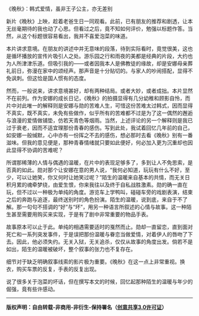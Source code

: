 《晚秋》：韩式爱情，虽非王子公主，亦无差别

新片《晚秋》上映，趁着老爸生日一同观看。此前，已有朋友的推荐和剧透，让本无丝毫期待的我也动了心思。但看过之后，竟不知如何评价，勉强以标题作答。当然，从这个标题很容易看出，我并不喜爱泡菜的味道。

本片讲求意境。在朋友的讲述中并无意味的段落，待到实际看时，竟觉很美，这也是循环播放的宣传片吸引人之处。游乐园之行和雨夜的美都是经典的片段，大约也为人所津津乐道。但吸引我的——或者因我本人是佛教徒的缘故，却是安娜母亲葬礼前日，弥漫在家中的颂经声。那声音是十分贴切的。与家人的吵闹搭配，显得不免讽刺。但这恰是国人惯有的态度。

然而，一般说来，讲求意境甚好，却有两种结局。或者大妙，或者成拙。本片显然不在前列。作为安娜的成长日记，《晚秋》的拍摄显得有几分幼稚和顾影自怜，而片中对此唯一的解释则是安娜与勋的苦难人生，可惜这份苦难太过韩式，因而显得不真实，既不真实，未免有些做作，似乎所有的苦难都不过是为了这一偶然的邂逅与浪漫的爱情做铺垫，仿若天青色等烟雨。当然，上述评论的另一个解释则是我已过于衰老，因而不适宜理那份青春的感伤。写到此处，我试着回忆几年前的自己，如安娜一般缄默，心中亦有一份挥之不去的感伤，想必那时去看《晚秋》别有一番滋味。但我的意见便是，那种青春情绪就只要如此便好，何必加入更为沉重却也因此显得不协调的苦难呢？

所谓那稀薄的人情与偶遇的温暖，在片中的表现足够多了，多到让人不免思索，是否真的如此。勋对那个让安娜在意的男人说，“我何必知道，玩玩有什么不好，至少，可以让她笑，你又何时让她笑过呢？”陌生的温暖来自基本的共情，而无关日积月累的魂牵梦绕，由爱生恨，你来我往以及终于自私战胜激素。勋的确一直在玩，但不过以一种极为单纯的角度。游览车上学鸭叫，碰碰车旁的戏剧表演，结束之后的奔跑与追逐，最终送别时的角色扮演。陌生的温暖，说到底，来自于不了解。那一句句不搭调的“好”与“坏”，用另一种语言所叙述的心情与故事。这一种陌生甚至需要用购买来实现，于是有了剧中非常重要的物品手表。

故事原本可以止于此。单纯的相遇需要适时的戛然而止。勋却一直留恋，直到面对死亡和一系列突发事件，于是误把那份温暖与眷恋当做爱情，对着伊人的唇吻了下去。因此，他必须失约。无关入狱，无关追杀，仅仅从故事的角度出发。倘若不是如出，陌生的温暖被破坏，整个叙事的张力也不复存在。

细节对于缺乏明确叙事线索的影片极为重要。《晚秋》在这一点上非常重视。换衣，购买车票的反复，手表的反复出现。

说了很多关于泡菜的坏话，但在撰写本文的时候，回忆起那种陌生的温暖与年少的倔强，竟有些许感动。

---
**版权声明：自由转载-非商用-非衍生-保持署名（[创意共享3.0许可证](https://creativecommons.org/licenses/by-nc-nd/3.0/deed.zh)）**
